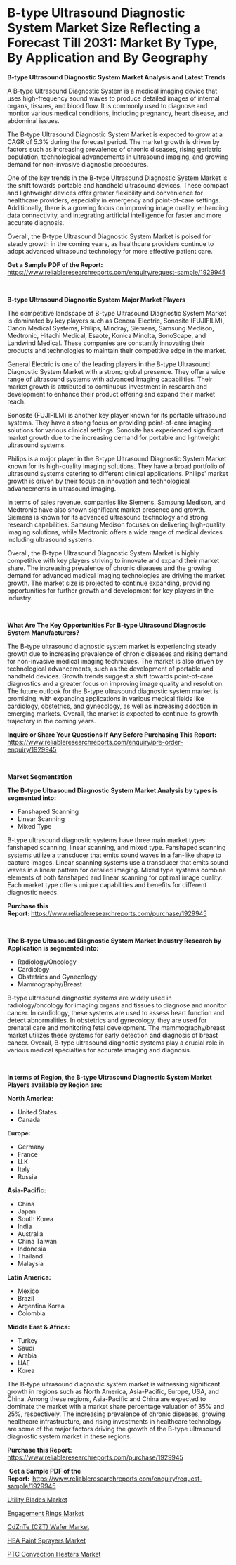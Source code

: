 <p><h1>B-type Ultrasound Diagnostic System Market Size Reflecting a Forecast Till 2031: Market By Type, By Application and By Geography</h1></p><p><strong>B-type Ultrasound Diagnostic System Market Analysis and Latest Trends</strong></p>
<p><p>A B-type Ultrasound Diagnostic System is a medical imaging device that uses high-frequency sound waves to produce detailed images of internal organs, tissues, and blood flow. It is commonly used to diagnose and monitor various medical conditions, including pregnancy, heart disease, and abdominal issues.</p><p>The B-type Ultrasound Diagnostic System Market is expected to grow at a CAGR of 5.3% during the forecast period. The market growth is driven by factors such as increasing prevalence of chronic diseases, rising geriatric population, technological advancements in ultrasound imaging, and growing demand for non-invasive diagnostic procedures.</p><p>One of the key trends in the B-type Ultrasound Diagnostic System Market is the shift towards portable and handheld ultrasound devices. These compact and lightweight devices offer greater flexibility and convenience for healthcare providers, especially in emergency and point-of-care settings. Additionally, there is a growing focus on improving image quality, enhancing data connectivity, and integrating artificial intelligence for faster and more accurate diagnosis.</p><p>Overall, the B-type Ultrasound Diagnostic System Market is poised for steady growth in the coming years, as healthcare providers continue to adopt advanced ultrasound technology for more effective patient care.</p></p>
<p><strong>Get a Sample PDF of the Report:&nbsp;</strong> <a href="https://www.reliableresearchreports.com/enquiry/request-sample/1929945">https://www.reliableresearchreports.com/enquiry/request-sample/1929945</a></p>
<p>&nbsp;</p>
<p><strong>B-type Ultrasound Diagnostic System Major Market Players</strong></p>
<p><p>The competitive landscape of B-type Ultrasound Diagnostic System Market is dominated by key players such as General Electric, Sonosite (FUJIFILM), Canon Medical Systems, Philips, Mindray, Siemens, Samsung Medison, Medtronic, Hitachi Medical, Esaote, Konica Minolta, SonoScape, and Landwind Medical. These companies are constantly innovating their products and technologies to maintain their competitive edge in the market.</p><p>General Electric is one of the leading players in the B-type Ultrasound Diagnostic System Market with a strong global presence. They offer a wide range of ultrasound systems with advanced imaging capabilities. Their market growth is attributed to continuous investment in research and development to enhance their product offering and expand their market reach.</p><p>Sonosite (FUJIFILM) is another key player known for its portable ultrasound systems. They have a strong focus on providing point-of-care imaging solutions for various clinical settings. Sonosite has experienced significant market growth due to the increasing demand for portable and lightweight ultrasound systems.</p><p>Philips is a major player in the B-type Ultrasound Diagnostic System Market known for its high-quality imaging solutions. They have a broad portfolio of ultrasound systems catering to different clinical applications. Philips' market growth is driven by their focus on innovation and technological advancements in ultrasound imaging.</p><p>In terms of sales revenue, companies like Siemens, Samsung Medison, and Medtronic have also shown significant market presence and growth. Siemens is known for its advanced ultrasound technology and strong research capabilities. Samsung Medison focuses on delivering high-quality imaging solutions, while Medtronic offers a wide range of medical devices including ultrasound systems.</p><p>Overall, the B-type Ultrasound Diagnostic System Market is highly competitive with key players striving to innovate and expand their market share. The increasing prevalence of chronic diseases and the growing demand for advanced medical imaging technologies are driving the market growth. The market size is projected to continue expanding, providing opportunities for further growth and development for key players in the industry.</p></p>
<p>&nbsp;</p>
<p><strong>What Are The Key Opportunities For B-type Ultrasound Diagnostic System Manufacturers?</strong></p>
<p><p>The B-type ultrasound diagnostic system market is experiencing steady growth due to increasing prevalence of chronic diseases and rising demand for non-invasive medical imaging techniques. The market is also driven by technological advancements, such as the development of portable and handheld devices. Growth trends suggest a shift towards point-of-care diagnostics and a greater focus on improving image quality and resolution. The future outlook for the B-type ultrasound diagnostic system market is promising, with expanding applications in various medical fields like cardiology, obstetrics, and gynecology, as well as increasing adoption in emerging markets. Overall, the market is expected to continue its growth trajectory in the coming years.</p></p>
<p><strong>Inquire or Share Your Questions If Any Before Purchasing This Report:</strong> <a href="https://www.reliableresearchreports.com/enquiry/pre-order-enquiry/1929945">https://www.reliableresearchreports.com/enquiry/pre-order-enquiry/1929945</a></p>
<p>&nbsp;</p>
<p><strong>Market Segmentation</strong></p>
<p><strong>The B-type Ultrasound Diagnostic System Market Analysis by types is segmented into:</strong></p>
<p><ul><li>Fanshaped Scanning</li><li>Linear Scanning</li><li>Mixed Type</li></ul></p>
<p><p>B-type ultrasound diagnostic systems have three main market types: fanshaped scanning, linear scanning, and mixed type. Fanshaped scanning systems utilize a transducer that emits sound waves in a fan-like shape to capture images. Linear scanning systems use a transducer that emits sound waves in a linear pattern for detailed imaging. Mixed type systems combine elements of both fanshaped and linear scanning for optimal image quality. Each market type offers unique capabilities and benefits for different diagnostic needs.</p></p>
<p><strong>Purchase this Report:&nbsp;</strong><a href="https://www.reliableresearchreports.com/purchase/1929945">https://www.reliableresearchreports.com/purchase/1929945</a></p>
<p>&nbsp;</p>
<p><strong>The B-type Ultrasound Diagnostic System Market Industry Research by Application is segmented into:</strong></p>
<p><ul><li>Radiology/Oncology</li><li>Cardiology</li><li>Obstetrics and Gynecology</li><li>Mammography/Breast</li></ul></p>
<p><p>B-type ultrasound diagnostic systems are widely used in radiology/oncology for imaging organs and tissues to diagnose and monitor cancer. In cardiology, these systems are used to assess heart function and detect abnormalities. In obstetrics and gynecology, they are used for prenatal care and monitoring fetal development. The mammography/breast market utilizes these systems for early detection and diagnosis of breast cancer. Overall, B-type ultrasound diagnostic systems play a crucial role in various medical specialties for accurate imaging and diagnosis.</p></p>
<p>&nbsp;</p>
<p><strong>In terms of Region, the B-type Ultrasound Diagnostic System Market Players available by Region are:</strong></p>
<p>
    <p> <strong> North America: </strong>
        <ul>
            <li>United States</li>
            <li>Canada</li>
        </ul>
        </p> 
    <p> <strong> Europe: </strong>
        <ul>
            <li>Germany</li>
            <li>France</li>
            <li>U.K.</li>
            <li>Italy</li>
            <li>Russia</li>
        </ul>
        </p> 
    <p> <strong> Asia-Pacific: </strong>
        <ul>
            <li>China</li>
            <li>Japan</li>
            <li>South Korea</li>
            <li>India</li>
            <li>Australia</li>
            <li>China Taiwan</li>
            <li>Indonesia</li>
            <li>Thailand</li>
            <li>Malaysia</li>
        </ul>
        </p> 
    <p> <strong> Latin America: </strong>
        <ul>
            <li>Mexico</li>
            <li>Brazil</li>
            <li>Argentina Korea</li>
            <li>Colombia</li>
        </ul>
        </p> 
    <p> <strong> Middle East & Africa: </strong>
        <ul>
            <li>Turkey</li>
            <li>Saudi</li>
            <li>Arabia</li>
            <li>UAE</li>
            <li>Korea</li>
        </ul>
    </p>
    </p>
<p><p>The B-type ultrasound diagnostic system market is witnessing significant growth in regions such as North America, Asia-Pacific, Europe, USA, and China. Among these regions, Asia-Pacific and China are expected to dominate the market with a market share percentage valuation of 35% and 25%, respectively. The increasing prevalence of chronic diseases, growing healthcare infrastructure, and rising investments in healthcare technology are some of the major factors driving the growth of the B-type ultrasound diagnostic system market in these regions.</p></p>
<p><strong>Purchase this Report: </strong><a href="https://www.reliableresearchreports.com/purchase/1929945">https://www.reliableresearchreports.com/purchase/1929945</a></p>
<p>&nbsp;<strong>Get a Sample PDF of the Report:&nbsp;&nbsp;</strong><a href="https://www.reliableresearchreports.com/enquiry/request-sample/1929945">https://www.reliableresearchreports.com/enquiry/request-sample/1929945</a></p>
<p><strong></strong></p>
<p><p><a href="https://view.publitas.com/reportprime-1/utility-blades-market-size-market-trends-and-growth-outlook-forecasted-for-period-from-2024-to-2031/">Utility Blades Market</a></p><p><a href="https://view.publitas.com/reportprime-1/engagement-rings-market-size-share-trends-analysis-report-by-application-regional-outlook-competitive-strategies-and-segment-forecasts-2024-2031/">Engagement Rings Market</a></p><p><a href="https://acidic-farm-354.notion.site/CdZnTe-CZT-Wafer-Market-Size-Market-Trends-and-Growth-Outlook-forecasted-for-period-from-2024-to-47eb8492056c4d4584257dbb35cefde2">CdZnTe (CZT) Wafer Market</a></p><p><a href="https://glittery-fuchsia-86a.notion.site/HEA-Paint-Sprayers-Market-Dynamics-2024-2031-Also-about-Its-Market-Trends-Projections-and-Opportu-f7c8ae61c6b24de09d5830ef28dfd10b">HEA Paint Sprayers Market</a></p><p><a href="https://acidic-farm-354.notion.site/PTC-Convection-Heaters-Market-Research-Report-The-Key-To-Successful-Business-Strategy-Forecasted-fo-b245308fb2014f729a176c99a240f157">PTC Convection Heaters Market</a></p></p>